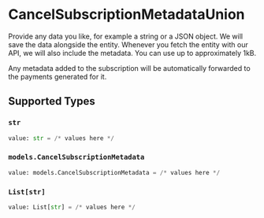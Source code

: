 # CancelSubscriptionMetadataUnion

Provide any data you like, for example a string or a JSON object. We will save the data alongside the entity.
Whenever you fetch the entity with our API, we will also include the metadata. You can use up to approximately
1kB.

Any metadata added to the subscription will be automatically forwarded to the payments generated for it.


## Supported Types

### `str`

```python
value: str = /* values here */
```

### `models.CancelSubscriptionMetadata`

```python
value: models.CancelSubscriptionMetadata = /* values here */
```

### `List[str]`

```python
value: List[str] = /* values here */
```

